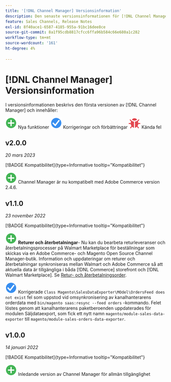 ```yaml
---
title: '[!DNL Channel Manager] Versionsinformation'
description: Den senaste versionsinformationen för [!DNL Channel Manager] från Adobe Commerce.
feature: Sales Channels, Release Notes
exl-id: 8f40ace1-6587-4185-955a-91bc16dee8ce
source-git-commit: 8a1f95cdb8817cfcc6ffa96b584c66e680a1c282
workflow-type: tm+mt
source-wordcount: '161'
ht-degree: 4%

---
```


# [!DNL Channel Manager] Versionsinformation

I versionsinformationen beskrivs den första versionen av [!DNL Channel Manager] och innehåller:

![Nytt](../assets/new.svg) Nya funktioner
![Korrigerat problem](../assets/fix.svg) Korrigeringar och förbättringar
![Känt fel](../assets/bug.svg) Kända fel


## v2.0.0

*20 mars 2023*

[!BADGE Kompatibilitet]{type=Informative tooltip="Kompatibilitet"}

![Nytt](../assets/new.svg)<!--CHAN-5893--> Channel Manager är nu kompatibelt med Adobe Commerce version 2.4.6.

## v1.1.0

*23 november 2022*

[!BADGE Kompatibilitet]{type=Informative tooltip="Kompatibilitet"}

![Nytt](../assets/new.svg)<!--CHAN-5204--> **Returer och återbetalningar**- Nu kan du bearbeta returleveranser och återbetalningsprocesser på Walmart Marketplace för beställningar som skickas via en Adobe Commerce- och Magento Open Source Channel Manager-butik. Information och uppdateringar om returer och återbetalningar synkroniseras mellan Walmart och Adobe Commerce så att aktuella data är tillgängliga i båda [!DNL Commerce] storefront och [!DNL Walmart Marketplace]. Se [Retur- och återbetalningsorder](return-refund-orders.md).

![Fast](../assets/fix.svg)<!--CHAN-5661--> Korrigerade `Class Magento\SalesDataExporter\MOdel\OrdersFeed does not exist` fel som uppstod vid omsynkronisering av kanalhanterarens orderdata med `bin/magento saas:resync --feed orders` -kommando. Felet löstes genom att kanalhanterarens paketberoenden uppdaterades för modulen Säljdataexport, som fick ett nytt namn `magento/module-sales-data-exporter` till `magento/module-sales-orders-data-exporter`.

## v1.0.0

*14 januari 2022*

[!BADGE Kompatibilitet]{type=Informative tooltip="Kompatibilitet"}

![Nytt](../assets/new.svg) Inledande version av Channel Manager för allmän tillgänglighet

